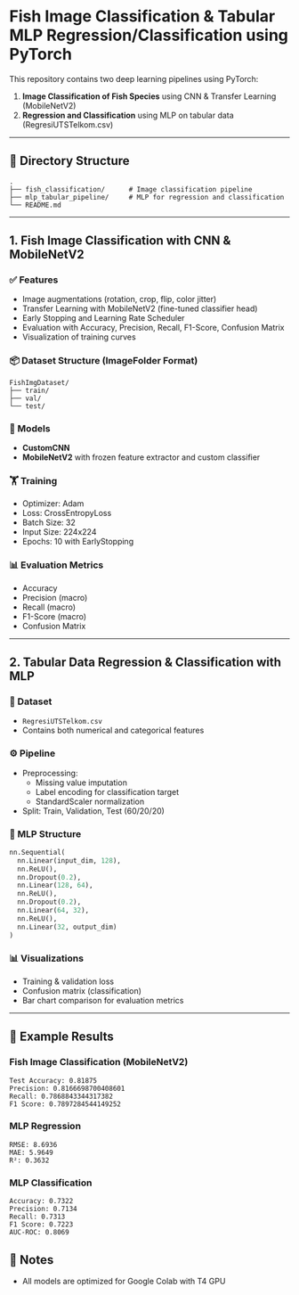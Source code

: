 #  Fish Image Classification & Tabular MLP Regression/Classification using PyTorch

This repository contains two deep learning pipelines using PyTorch:
1. **Image Classification of Fish Species** using CNN & Transfer Learning (MobileNetV2)
2. **Regression and Classification** using MLP on tabular data (RegresiUTSTelkom.csv)

---

## 📁 Directory Structure
```
.
├── fish_classification/      # Image classification pipeline
├── mlp_tabular_pipeline/     # MLP for regression and classification
└── README.md
```

---

##  1. Fish Image Classification with CNN & MobileNetV2

### ✅ Features
- Image augmentations (rotation, crop, flip, color jitter)
- Transfer Learning with MobileNetV2 (fine-tuned classifier head)
- Early Stopping and Learning Rate Scheduler
- Evaluation with Accuracy, Precision, Recall, F1-Score, Confusion Matrix
- Visualization of training curves

### 📦 Dataset Structure (ImageFolder Format)
```
FishImgDataset/
├── train/
├── val/
└── test/
```

### 🧠 Models
- **CustomCNN**
- **MobileNetV2** with frozen feature extractor and custom classifier

### 🏋️ Training
- Optimizer: Adam
- Loss: CrossEntropyLoss
- Batch Size: 32
- Input Size: 224x224
- Epochs: 10 with EarlyStopping

### 📊 Evaluation Metrics
- Accuracy
- Precision (macro)
- Recall (macro)
- F1-Score (macro)
- Confusion Matrix

---

##  2. Tabular Data Regression & Classification with MLP

### 🔢 Dataset
- `RegresiUTSTelkom.csv`
- Contains both numerical and categorical features

### ⚙️ Pipeline
- Preprocessing:
  - Missing value imputation
  - Label encoding for classification target
  - StandardScaler normalization
- Split: Train, Validation, Test (60/20/20)

### 🧠 MLP Structure
```python
nn.Sequential(
  nn.Linear(input_dim, 128),
  nn.ReLU(),
  nn.Dropout(0.2),
  nn.Linear(128, 64),
  nn.ReLU(),
  nn.Dropout(0.2),
  nn.Linear(64, 32),
  nn.ReLU(),
  nn.Linear(32, output_dim)
)
```

### 📊 Visualizations
- Training & validation loss
- Confusion matrix (classification)
- Bar chart comparison for evaluation metrics

---


## 🧪 Example Results
### Fish Image Classification (MobileNetV2)
```
Test Accuracy: 0.81875
Precision: 0.8166698700408601
Recall: 0.7868843344317382
F1 Score: 0.7897284544149252
```

### MLP Regression
```
RMSE: 8.6936
MAE: 5.9649
R²: 0.3632
```

### MLP Classification
```
Accuracy: 0.7322
Precision: 0.7134
Recall: 0.7313
F1 Score: 0.7223
AUC-ROC: 0.8069
```

## 📌 Notes
- All models are optimized for Google Colab with T4 GPU
